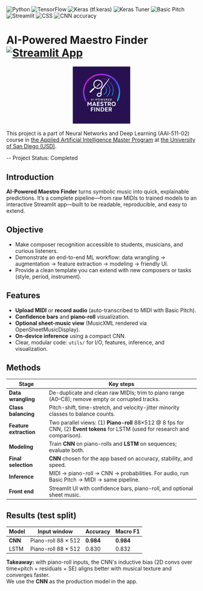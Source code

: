 <p align="left">
  <!-- Runtime / DL stack -->
  <img alt="Python" src="https://img.shields.io/badge/python-3.9%2B-blue">
  <img alt="TensorFlow" src="https://img.shields.io/badge/TensorFlow-2.x-FF6F00?logo=tensorflow&logoColor=white">
  <img alt="Keras (tf.keras)" src="https://img.shields.io/badge/Keras-tf.keras-E00000?logo=keras&logoColor=white">
  <img alt="Keras Tuner" src="https://img.shields.io/badge/Keras%20Tuner-enabled-E00000">

  <!-- Audio->MIDI + App -->
  <img alt="Basic Pitch" src="https://img.shields.io/badge/Basic%20Pitch-ONNX-4A90E2">
  <img alt="Streamlit" src="https://img.shields.io/badge/Streamlit-app-FF4B4B?logo=streamlit&logoColor=white">

  <!-- Frontend / style -->
  <img alt="CSS" src="https://img.shields.io/badge/Frontend-CSS-2965F1?logo=css3&logoColor=white">

  <!-- Model metric -->
  <img alt="CNN accuracy" src="https://img.shields.io/badge/CNN%20accuracy-98.4%25-brightgreen">
</p>




# **AI-Powered Maestro Finder** [![Streamlit App](https://static.streamlit.io/badges/streamlit_badge_black_red.svg)](https://ai-powered-maestro-finder.streamlit.app//)

<div align="center">
  <img src="assets/images/logo.png" alt="Logo" width="30%">
</div>

This project is a part of Neural Networks and Deep Learning (AAI-511-02) course in [the Applied Artificial Intelligence Master Program](https://onlinedegrees.sandiego.edu/masters-applied-artificial-intelligence/) at [the University of San Diego (USD)](https://www.sandiego.edu/). 

-- Project Status: Completed

## **Introduction**

**AI-Powered Maestro Finder** turns symbolic music into quick, explainable predictions. It’s a complete pipeline—from raw MIDIs to trained models to an interactive Streamlit app—built to be readable, reproducible, and easy to extend.

## **Objective**

- Make composer recognition accessible to students, musicians, and curious listeners.
- Demonstrate an end-to-end ML workflow:
  data wrangling → augmentation → feature extraction → modeling → friendly UI.
- Provide a clean template you can extend with new composers or tasks (style, period, instrument).

## Features

- **Upload MIDI** or **record audio** (auto-transcribed to MIDI with Basic Pitch).
- **Confidence bars** and **piano-roll** visualization.
- **Optional sheet-music view** (MusicXML rendered via OpenSheetMusicDisplay).
- **On-device inference** using a compact CNN.
- Clear, modular code: `utils/` for I/O, features, inference, and visualization.

## **Methods**

| Stage | Key steps |
|------|-----------|
| **Data wrangling** | De-duplicate and clean raw MIDIs; trim to piano range (A0–C8); remove empty or corrupted tracks. |
| **Class balancing** | Pitch-shift, time-stretch, and velocity-jitter minority classes to balance counts. |
| **Feature extraction** | Two parallel views: (1) **Piano-roll** 88×512 @ 8 fps for CNN, (2) **Event tokens** for LSTM (used for research and comparison). |
| **Modeling** | Train **CNN** on piano-rolls and **LSTM** on sequences; evaluate both. |
| **Final selection** | **CNN** chosen for the app based on accuracy, stability, and speed. |
| **Inference** | MIDI → piano-roll → CNN → probabilities. For audio, run Basic Pitch → MIDI → same pipeline. |
| **Front end** | Streamlit UI with confidence bars, piano-roll, and optional sheet music. |

## **Results (test split)**

| Model | Input window | Accuracy | Macro F1 |
|------|--------------|----------|----------|
| **CNN** | Piano-roll 88 × 512 | **0.984** | **0.984** |
| LSTM | Piano-roll 88 × 512 | 0.830 | 0.832 |

**Takeaway:** with piano-roll inputs, the CNN's inductive bias (2D convs over time×pitch + residuals + SE) aligns better with musical texture and converges faster.  
We use the **CNN** as the production model in the app.

